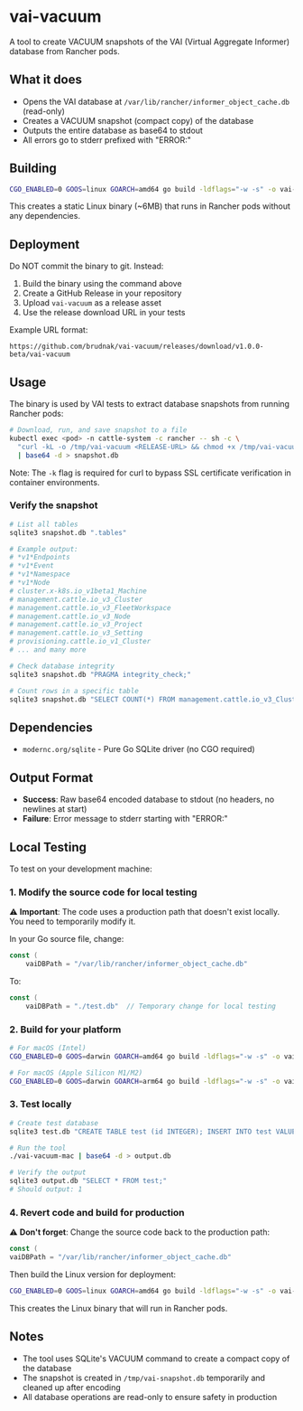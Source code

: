 # vai-vacuum

A tool to create VACUUM snapshots of the VAI (Virtual Aggregate Informer) database from Rancher pods.

## What it does

- Opens the VAI database at `/var/lib/rancher/informer_object_cache.db` (read-only)
- Creates a VACUUM snapshot (compact copy) of the database
- Outputs the entire database as base64 to stdout
- All errors go to stderr prefixed with "ERROR:"

## Building

```bash
CGO_ENABLED=0 GOOS=linux GOARCH=amd64 go build -ldflags="-w -s" -o vai-vacuum .
```

This creates a static Linux binary (~6MB) that runs in Rancher pods without any dependencies.

## Deployment

Do NOT commit the binary to git. Instead:

1. Build the binary using the command above
2. Create a GitHub Release in your repository
3. Upload `vai-vacuum` as a release asset
4. Use the release download URL in your tests

Example URL format:
```
https://github.com/brudnak/vai-vacuum/releases/download/v1.0.0-beta/vai-vacuum
```

## Usage

The binary is used by VAI tests to extract database snapshots from running Rancher pods:

```bash
# Download, run, and save snapshot to a file
kubectl exec <pod> -n cattle-system -c rancher -- sh -c \
  "curl -kL -o /tmp/vai-vacuum <RELEASE-URL> && chmod +x /tmp/vai-vacuum && /tmp/vai-vacuum" \
  | base64 -d > snapshot.db
```

Note: The `-k` flag is required for curl to bypass SSL certificate verification in container environments.

### Verify the snapshot

```bash
# List all tables
sqlite3 snapshot.db ".tables"

# Example output:
# *v1*Endpoints
# *v1*Event
# *v1*Namespace
# *v1*Node
# cluster.x-k8s.io_v1beta1_Machine
# management.cattle.io_v3_Cluster
# management.cattle.io_v3_FleetWorkspace
# management.cattle.io_v3_Node
# management.cattle.io_v3_Project
# management.cattle.io_v3_Setting
# provisioning.cattle.io_v1_Cluster
# ... and many more

# Check database integrity
sqlite3 snapshot.db "PRAGMA integrity_check;"

# Count rows in a specific table
sqlite3 snapshot.db "SELECT COUNT(*) FROM management.cattle.io_v3_Cluster;"
```

## Dependencies

- `modernc.org/sqlite` - Pure Go SQLite driver (no CGO required)

## Output Format

- **Success**: Raw base64 encoded database to stdout (no headers, no newlines at start)
- **Failure**: Error message to stderr starting with "ERROR:"

## Local Testing

To test on your development machine:

### 1. Modify the source code for local testing

⚠️ **Important**: The code uses a production path that doesn't exist locally. You need to temporarily modify it.

In your Go source file, change:
```go
const (
    vaiDBPath = "/var/lib/rancher/informer_object_cache.db"
```

To:
```go
const (
    vaiDBPath = "./test.db"  // Temporary change for local testing
```

### 2. Build for your platform

```bash
# For macOS (Intel)
CGO_ENABLED=0 GOOS=darwin GOARCH=amd64 go build -ldflags="-w -s" -o vai-vacuum-mac .

# For macOS (Apple Silicon M1/M2)
CGO_ENABLED=0 GOOS=darwin GOARCH=arm64 go build -ldflags="-w -s" -o vai-vacuum-mac .
```

### 3. Test locally

```bash
# Create test database
sqlite3 test.db "CREATE TABLE test (id INTEGER); INSERT INTO test VALUES (1);"

# Run the tool
./vai-vacuum-mac | base64 -d > output.db

# Verify the output
sqlite3 output.db "SELECT * FROM test;"
# Should output: 1
```

### 4. Revert code and build for production

⚠️ **Don't forget**: Change the source code back to the production path:

```go
const (
vaiDBPath = "/var/lib/rancher/informer_object_cache.db"
```

Then build the Linux version for deployment:

```bash
CGO_ENABLED=0 GOOS=linux GOARCH=amd64 go build -ldflags="-w -s" -o vai-vacuum .
```

This creates the Linux binary that will run in Rancher pods.

## Notes

- The tool uses SQLite's VACUUM command to create a compact copy of the database
- The snapshot is created in `/tmp/vai-snapshot.db` temporarily and cleaned up after encoding
- All database operations are read-only to ensure safety in production